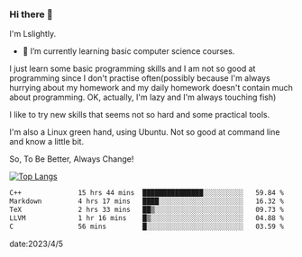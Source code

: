 ### Hi there 👋

I'm Lslightly.

- 🌱 I’m currently learning basic computer science courses.

I just learn some basic programming skills and I am not so good at programming since I don't practise often(possibly because I'm always hurrying about my homework and my daily homework doesn't contain much about programming. OK, actually, I'm lazy and I'm always touching fish)

I like to try new skills that seems not so hard and some practical tools.

I'm also a Linux green hand, using Ubuntu. Not so good at command line and know a little bit.

So, To Be Better, Always Change!

[![Top Langs](https://github-readme-stats.vercel.app/api/top-langs/?username=Lslightly&layout=compact)](https://github.com/anuraghazra/github-readme-stats)

<!--START_SECTION:waka-->

```txt
C++              15 hrs 44 mins  ███████████████░░░░░░░░░░   59.84 %
Markdown         4 hrs 17 mins   ████░░░░░░░░░░░░░░░░░░░░░   16.32 %
TeX              2 hrs 33 mins   ██▒░░░░░░░░░░░░░░░░░░░░░░   09.73 %
LLVM             1 hr 16 mins    █▒░░░░░░░░░░░░░░░░░░░░░░░   04.88 %
C                56 mins         █░░░░░░░░░░░░░░░░░░░░░░░░   03.59 %
```

<!--END_SECTION:waka-->

date:2023/4/5


